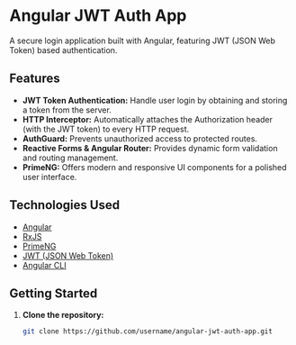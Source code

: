 # Angular JWT Auth App

A secure login application built with Angular, featuring JWT (JSON Web Token) based authentication.

## Features

- **JWT Token Authentication:** Handle user login by obtaining and storing a token from the server.
- **HTTP Interceptor:** Automatically attaches the Authorization header (with the JWT token) to every HTTP request.
- **AuthGuard:** Prevents unauthorized access to protected routes.
- **Reactive Forms & Angular Router:** Provides dynamic form validation and routing management.
- **PrimeNG:** Offers modern and responsive UI components for a polished user interface.

## Technologies Used

- [Angular](https://angular.io/)
- [RxJS](https://rxjs.dev/)
- [PrimeNG](https://www.primefaces.org/primeng/)
- [JWT (JSON Web Token)](https://jwt.io/)
- [Angular CLI](https://angular.io/cli)

## Getting Started

1. **Clone the repository:**
   ```bash
   git clone https://github.com/username/angular-jwt-auth-app.git
